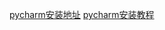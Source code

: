 [pycharm安装地址](https://www.jetbrains.com/zh-cn/pycharm/)
[pycharm安装教程](https://www.cnblogs.com/48xz/p/15495755.html)
